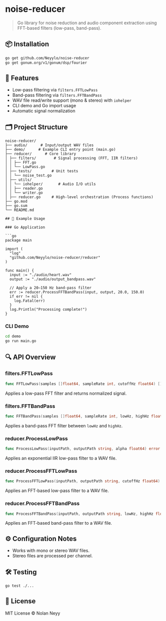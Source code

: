 # noise-reducer

> Go library for noise reduction and audio component extraction using FFT-based filters (low-pass, band-pass).

## 📦 Installation

```bash
go get github.com/Neyylo/noise-reducer
go get gonum.org/v1/gonum/dsp/fourier
```

## 🚀 Features

- Low-pass filtering via `filters.FFTLowPass`
- Band-pass filtering via `filters.FFTBandPass`
- WAV file read/write support (mono & stereo) with `iohelper`
- CLI demo and Go import usage
- Automatic signal normalization

## 🗂️ Project Structure

```
noise-reducer/
├── audio/      # Input/output WAV files
├── demo/      # Example CLI entry point (main.go)
├── reducer/      # Core library
│ ├── filters/        # Signal processing (FFT, IIR filters)
│ │ ├── FFT.go
│ │ └── LowPass.go
│ ├── tests/         # Unit tests
│ │ └── noise_test.go
│ ├── utils/
│ │ └── iohelper/       # Audio I/O utils
│ │ ├── reader.go
│ │ └── writer.go
│ ├── reducer.go     # High-level orchestration (Process functions)
├── go.mod
├── go.sum
└── README.md

## 📖 Example Usage

### Go Application

```go
package main

import (
  "log"
  "github.com/Neyylo/noise-reducer/reducer"
)

func main() {
  input := "./audio/heart.wav"
  output := "./audio/output_bandpass.wav"

  // Apply a 20–150 Hz band-pass filter
  err := reducer.ProcessFFTBandPass(input, output, 20.0, 150.0)
  if err != nil {
    log.Fatal(err)
  }
  log.Println("Processing complete!")
}
```

### CLI Demo

```bash
cd demo
go run main.go
```

## 🔍 API Overview

### filters.FFTLowPass
```go
func FFTLowPass(samples []float64, sampleRate int, cutoffHz float64) []float64
```
Applies a low-pass FFT filter and returns normalized signal.

### filters.FFTBandPass
```go
func FFTBandPass(samples []float64, sampleRate int, lowHz, highHz float64) []float64
```
Applies a band-pass FFT filter between `lowHz` and `highHz`.

### reducer.ProcessLowPass
```go
func ProcessLowPass(inputPath, outputPath string, alpha float64) error
```
Applies an exponential IIR low-pass filter to a WAV file.

### reducer.ProcessFFTLowPass
```go
func ProcessFFTLowPass(inputPath, outputPath string, cutoffHz float64) error
```
Applies an FFT-based low-pass filter to a WAV file.

### reducer.ProcessFFTBandPass
```go
func ProcessFFTBandPass(inputPath, outputPath string, lowHz, highHz float64) error
```
Applies an FFT-based band-pass filter to a WAV file.

## ⚙️ Configuration Notes

- Works with mono or stereo WAV files.
- Stereo files are processed per channel.

## 🛠️ Testing

```bash
go test ./...
```

## 📄 License

MIT License © Nolan Neyy

